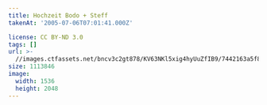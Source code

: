 ```yaml
---
title: Hochzeit Bodo + Steff
takenAt: '2005-07-06T07:01:41.000Z'

license: CC BY-ND 3.0
tags: []
url: >-
  //images.ctfassets.net/bncv3c2gt878/KV63NKl5xig4hyUuZfIB9/7442163a5f8cd22486607161d45ed2a1/hochzeit-bodo--steff_4560369834_o
size: 1113846
image:
  width: 1536
  height: 2048
---
```

